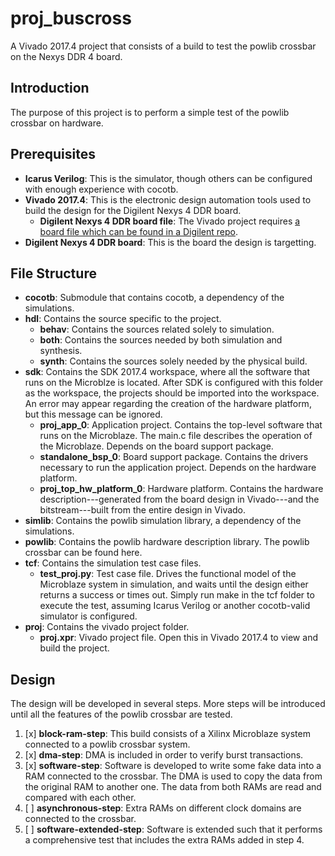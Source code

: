 # proj_buscross

A Vivado 2017.4 project that consists of a build to test the powlib crossbar on the Nexys DDR 4 board.

## Introduction

The purpose of this project is to perform a simple test of the powlib crossbar on hardware. 

## Prerequisites

+ **Icarus Verilog**: This is the simulator, though others can be configured with enough experience with cocotb.
+ **Vivado 2017.4**: This is the electronic design automation tools used to build the design for the Digilent Nexys 4 DDR board.
    + **Digilent Nexys 4 DDR board file**: The Vivado project requires [a board file which can be found in a Digilent repo](https://github.com/Digilent/vivado-boards).
+ **Digilent Nexys 4 DDR board**: This is the board the design is targetting.

## File Structure

+ **cocotb**: Submodule that contains cocotb, a dependency of the simulations.
+ **hdl**: Contains the source specific to the project.
    + **behav**: Contains the sources related solely to simulation.
    + **both**: Contains the sources needed by both simulation and synthesis.
    + **synth**: Contains the sources solely needed by the physical build.
+ **sdk**: Contains the SDK 2017.4 workspace, where all the software that runs on the Microblze is located. After SDK is configured with this folder as the workspace, the projects should be imported into the workspace. An error may appear regarding the creation of the hardware platform, but this message can be ignored.
    + **proj_app_0**: Application project. Contains the top-level software that runs on the Microblaze. The main.c file describes the operation of the Microblaze. Depends on the board support package.
    + **standalone_bsp_0**: Board support package. Contains the drivers necessary to run the application project. Depends on the hardware platform.
    + **proj_top_hw_platform_0**: Hardware platform. Contains the hardware description---generated from the board design in Vivado---and the bitstream---built from the entire design in Vivado.
+ **simlib**: Contains the powlib simulation library, a dependency of the simulations.
+ **powlib**: Contains the powlib hardware description library. The powlib crossbar can be found here.
+ **tcf**: Contains the simulation test case files.
    + **test_proj.py**: Test case file. Drives the functional model of the Microblaze system in simulation, and waits until the design either returns a success or times out. Simply run make in the tcf folder to execute the test, assuming Icarus Verilog or another cocotb-valid simulator is configured.
+ **proj**: Contains the vivado project folder.
    + **proj.xpr**: Vivado project file. Open this in Vivado 2017.4 to view and build the project.

## Design

The design will be developed in several steps. More steps will be introduced until all the features of the powlib crossbar are tested.

1. [x] **block-ram-step**: This build consists of a Xilinx Microblaze system connected to a powlib crossbar system.
2. [x] **dma-step**: DMA is included in order to verify burst transactions.
3. [x] **software-step**: Software is developed to write some fake data into a RAM connected to the crossbar. The DMA is used to copy the data from the original RAM to another one. The data from both RAMs are read and compared with each other.
4. [ ] **asynchronous-step**: Extra RAMs on different clock domains are connected to the crossbar.
5. [ ] **software-extended-step**: Software is extended such that it performs a comprehensive test that includes the extra RAMs added in step 4.

